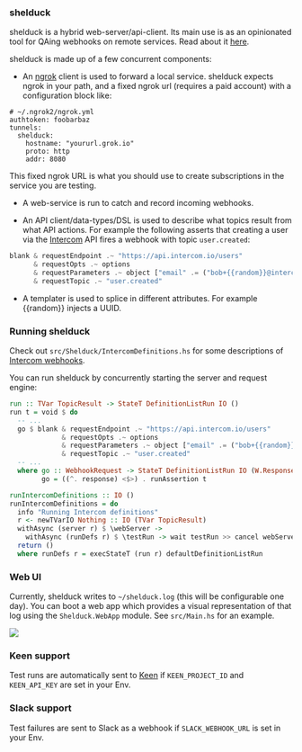 ### shelduck

shelduck is a hybrid web-server/api-client. Its main use is as an opinionated tool for QAing webhooks on remote services. Read about it [here](http://www.boblong.co/automated-webhook-qa/).

shelduck is made up of a few concurrent components:

* An [ngrok](https://ngrok.com/) client is used to forward a local service. shelduck expects ngrok in your path, and a fixed ngrok url (requires a paid account) with a configuration block like:

```
# ~/.ngrok2/ngrok.yml
authtoken: foobarbaz
tunnels:
  shelduck:
    hostname: "yoururl.grok.io"
    proto: http
    addr: 8080
```

This fixed ngrok URL is what you should use to create subscriptions in the service you are testing.

* A web-service is run to catch and record incoming webhooks.

* An API client/data-types/DSL is used to describe what topics result from what API actions. For example the following asserts that creating a user via the [Intercom](https://www.intercom.io) API fires a webhook with topic `user.created`:

```haskell
blank & requestEndpoint .~ "https://api.intercom.io/users"
      & requestOpts .~ options
      & requestParameters .~ object ["email" .= ("bob+{{random}}@intercom.io" :: T.Text)]
      & requestTopic .~ "user.created"
```

* A templater is used to splice in different attributes. For example {{random}} injects a UUID.

### Running shelduck

Check out `src/Shelduck/IntercomDefinitions.hs` for some descriptions of [Intercom webhooks](https://doc.intercom.io/api/#webhooks-and-notifications).

You can run shelduck by concurrently starting the server and request engine:

```haskell
run :: TVar TopicResult -> StateT DefinitionListRun IO ()
run t = void $ do
  -- ...
  go $ blank & requestEndpoint .~ "https://api.intercom.io/users"
             & requestOpts .~ options
             & requestParameters .~ object ["email" .= ("bob+{{random}}@intercom.io" :: T.Text)]
             & requestTopic .~ "user.created"
  -- ...
  where go :: WebhookRequest -> StateT DefinitionListRun IO (W.Response L.ByteString)
        go = ((^. response) <$>) . runAssertion t

runIntercomDefinitions :: IO ()
runIntercomDefinitions = do
  info "Running Intercom definitions"
  r <- newTVarIO Nothing :: IO (TVar TopicResult)
  withAsync (server r) $ \webServer ->
    withAsync (runDefs r) $ \testRun -> wait testRun >> cancel webServer
  return ()
  where runDefs r = execStateT (run r) defaultDefinitionListRun
```

### Web UI

Currently, shelduck writes to `~/shelduck.log` (this will be configurable one day). You can boot a web app which provides a visual representation of that log using the `Shelduck.WebApp` module. See `src/Main.hs` for an example.

<img src="https://s3-eu-west-1.amazonaws.com/bobblogimages/Screen+Shot+2015-10-25+at+20.19.03.png"/>

### Keen support

Test runs are automatically sent to [Keen](https://keen.io/) if `KEEN_PROJECT_ID` and `KEEN_API_KEY` are set in your Env.

### Slack support

Test failures are sent to Slack as a webhook if `SLACK_WEBHOOK_URL` is set in your Env.
